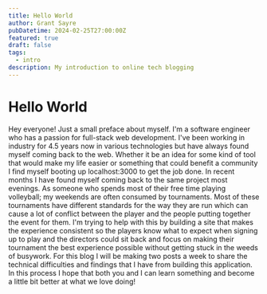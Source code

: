 ```yaml
---
title: Hello World
author: Grant Sayre
pubDatetime: 2024-02-25T27:00:00Z
featured: true
draft: false
tags:
  - intro
description: My introduction to online tech blogging
---
```


# Hello World

Hey everyone! Just a small preface about myself. I'm a software engineer who has a passion for full-stack web development. I've been working in industry for 4.5 years now in various technologies but have always found myself coming back to the web. Whether it be an idea for some kind of tool that would make my life easier or something that could benefit a community I find myself booting up localhost:3000 to get the job done. In recent months I have found myself coming back to the same project most evenings. As someone who spends most of their free time playing volleyball; my weekends are often consumed by tournaments. Most of these tournaments have different standards for the way they are run which can cause a lot of conflict between the player and the people putting together the event for them. I'm trying to help with this by building a site that makes the experience consistent so the players know what to expect when signing up to play and the directors could sit back and focus on making their tournament the best experience possible without getting stuck in the weeds of busywork. For this blog I will be making two posts a week to share the technical difficulties and findings that I have from building this application. In this process I hope that both you and I can learn something and become a little bit better at what we love doing!
